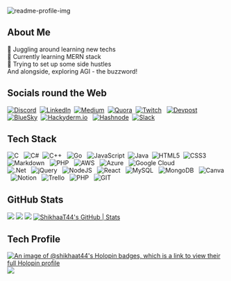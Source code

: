 ![readme-profile-img](https://github.com/ShikhaaT44/ShikhaaT44/assets/89783531/b7e5b809-aff2-4018-ac4e-6821273686c8)

## About Me
🔭 Juggling around learning new techs<br>🎯 Currently learning MERN stack<br>📌 Trying to set up some side hustles<br> And alongside, exploring AGI - the buzzword!

## Socials round the Web
[![Discord](https://img.shields.io/badge/Discord-%237289DA.svg?logo=discord&logoColor=white)](https://discord.gg/shikhaat44#9055)&nbsp;
[![LinkedIn](https://img.shields.io/badge/LinkedIn-%230077B5.svg?logo=linkedin&logoColor=white)](https://linkedin.com/in/https://www.linkedin.com/in/shikhaa-t-a054b6217/)&nbsp;
[![Medium](https://img.shields.io/badge/Medium-12100E?logo=medium&logoColor=white)](https://medium.com/@@shikhatikiwala)&nbsp;
[![Quora](https://img.shields.io/badge/Quora-%23B92B27.svg?logo=Quora&logoColor=white)](https://quora.com/profile/Shikhaa-Tikiwala)&nbsp;
[![Twitch](https://img.shields.io/badge/Twitch-%239146FF.svg?logo=Twitch&logoColor=white)](https://twitch.tv/shikhaa_t44)  &nbsp;
[![Devpost](https://img.shields.io/badge/Devpost-black?style=plastic&logo=devpost&logoColor=white)](https://devpost.com/ShikhaaT44)&nbsp;
[![BlueSky](https://img.shields.io/badge/Bluesky-black?style=plastic&logo=bluesky&logoColor=blue)](https://bsky.app/profile/savvyshik.bsky.social)&nbsp;
[![Hackyderm.io](https://img.shields.io/badge/Hackyderm.io-black?style=plastic&logo=mastodon&logoColor=purple)](https://hachyderm.io/@ShikhaaSays) &nbsp;
[![Hashnode](https://img.shields.io/badge/Hashnode-black?style=plastic&logo=Hashnode&logoColor=blue)](https://hashnode.com/@savvyShikhaa)&nbsp;
[![Slack](https://img.shields.io/badge/Slack-black?style=plastic&logo=Slack&logoColor=white)](https://slack.com/ShikhaaTikiwala) &nbsp;

## Tech Stack
![C](https://img.shields.io/badge/c-%2300599C.svg?style=flat-square&logo=c&logoColor=white) &nbsp;
![C#](https://img.shields.io/badge/c%23-%23239120.svg?style=flat-square&logo=c-sharp&logoColor=white)&nbsp;
![C++](https://img.shields.io/badge/c++-%2300599C.svg?style=flat-square&logo=c%2B%2B&logoColor=white) &nbsp;
![Go](https://img.shields.io/badge/go-%2300ADD8.svg?style=flat-square&logo=go&logoColor=white) &nbsp;
![JavaScript](https://img.shields.io/badge/javascript-%23323330.svg?style=flat-square&logo=javascript&logoColor=%23F7DF1E)&nbsp;
![Java](https://img.shields.io/badge/java-%23ED8B00.svg?style=flat-square&logo=openjdk&logoColor=white)&nbsp;
![HTML5](https://img.shields.io/badge/html5-%23E34F26.svg?style=flat-square&logo=html5&logoColor=white)&nbsp;
![CSS3](https://img.shields.io/badge/css3-%231572B6.svg?style=flat-square&logo=css3&logoColor=white)&nbsp;
![Markdown](https://img.shields.io/badge/markdown-%23000000.svg?style=flat-square&logo=markdown&logoColor=white) &nbsp;
![PHP](https://img.shields.io/badge/php-%23777BB4.svg?style=flat-square&logo=php&logoColor=white) &nbsp;
![AWS](https://img.shields.io/badge/AWS-%23FF9900.svg?style=flat-square&logo=amazon-aws&logoColor=white)  &nbsp;
![Azure](https://img.shields.io/badge/azure-%230072C6.svg?style=flat-square&logo=microsoftazure&logoColor=white) &nbsp;
![Google Cloud](https://img.shields.io/badge/GoogleCloud-%234285F4.svg?style=flat-square&logo=google-cloud&logoColor=white)<br/>
![.Net](https://img.shields.io/badge/.NET-5C2D91?style=flat-square&logo=.net&logoColor=white)  &nbsp;
![jQuery](https://img.shields.io/badge/jquery-%230769AD.svg?style=flat-square&logo=jquery&logoColor=white)  &nbsp;
![NodeJS](https://img.shields.io/badge/node.js-6DA55F?style=flat-square&logo=node.js&logoColor=white)  &nbsp;
![React](https://img.shields.io/badge/react-%2320232a.svg?style=flat-square&logo=react&logoColor=%2361DAFB) &nbsp;
![MySQL](https://img.shields.io/badge/mysql-%2300000f.svg?style=flat-square&logo=mysql&logoColor=white)  &nbsp;
![MongoDB](https://img.shields.io/badge/MongoDB-%234ea94b.svg?style=flat-square&logo=mongodb&logoColor=white) &nbsp;
![Canva](https://img.shields.io/badge/Canva-%2300C4CC.svg?style=flat-square&logo=Canva&logoColor=white) &nbsp;
![Notion](https://img.shields.io/badge/Notion-%23000000.svg?style=flat-square&logo=notion&logoColor=white) &nbsp;
![Trello](https://img.shields.io/badge/Trello-%23026AA7.svg?style=flat-square&logo=Trello&logoColor=white)  &nbsp;
![PHP](https://img.shields.io/badge/php-%23777BB4.svg?style=flat-square&logo=php&logoColor=white)  &nbsp;
![GIT](https://img.shields.io/badge/Git-fc6d26?style=flat-square&logo=git&logoColor=white)  &nbsp;
<!--[GithubPages](https://img.shields.io/badge/github%20pages-121013?style=flat-square&logo=github&logoColor=white)<br/>-->

## GitHub Stats

![](https://github-readme-streak-stats.herokuapp.com/?user=ShikhaaT44&theme=shades-of-purple&hide_border=false)
![](https://github-contributor-stats.vercel.app/api?username=ShikhaaT44&limit=5&theme=tokyonight&combine_all_yearly_contributions=true)
![](https://github-readme-stats.vercel.app/api?username=ShikhaaT44&theme=shades-of-purple&hide_border=false&include_all_commits=true&count_private=true)
[![ShikhaaT44's GitHub | Stats](https://stats.quine.sh/ShikhaaT44/github?theme=dark)](https://quine.sh?utm_source=widgets&utm_campaign=ShikhaaT44)


## Tech Profile

[![An image of @shikhaat44's Holopin badges, which is a link to view their full Holopin profile](https://holopin.me/shikhaat44)](https://holopin.io/@shikhaat44)
[![](https://visitcount.itsvg.in/api?id=ShikhaaT44&icon=5&color=6)](https://visitcount.itsvg.in)
<!-- ### ✍️ Random Dev Quote
--![](https://quotes-github-readme.vercel.app/api?type=vetical&theme=tokyonight)
## 🔝 Top Contributed Repo

![](https://github-readme-stats.vercel.app/api/top-langs/?username=ShikhaaT44&theme=shades-of-purple&hide_border=false&include_all_commits=true&count_private=true&layout=compact)


<!-- Proudly created with GPRM ( https://gprm.itsvg.in ) -->
